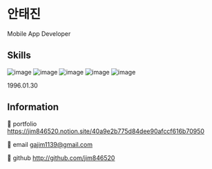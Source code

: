 # 안태진

Mobile App Developer

## Skills
![image](https://user-images.githubusercontent.com/89953742/153123389-ae2250d6-bfc2-4766-be36-27933a793835.png)
![image](https://user-images.githubusercontent.com/89953742/153123462-3bd93d99-d211-4b17-8f79-8a3c46f6f776.png)
![image](https://user-images.githubusercontent.com/89953742/153123467-dd425820-535d-4a14-99d9-db7bad7e374b.png)
![image](https://user-images.githubusercontent.com/89953742/153123474-59da74b5-80e4-4e31-8222-712d9e00ce67.png)
![image](https://user-images.githubusercontent.com/89953742/153123481-7556b687-8a1b-49c2-b751-afbff173d02b.png)



1996.01.30

## Information
🌟 portfolio https://jim846520.notion.site/40a9e2b775d84dee90afccf616b70950

🌟 email   gajim1139@gmail.com

🌟 github  http://github.com/jim846520


